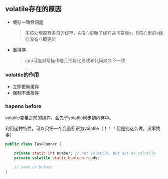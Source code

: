 ## volatile存在的原因
- 缓存一致性问题
    > 多核处理器有各自的缓存，A核心更新了线程共享变量x，B核心里的x缓存没有立即更新
- 重排序
    > cpu可能对写操作瞎几把优化导致和代码顺序不一致

### volatile的作用
- 立即更新缓存
- 强制不重排序

### hapens before
volatile变量之前的操作，会先于volatile同步到内存中。

利用这种特性，可以只把一个变量标识为volatile（！！！但是别这么做，没事找事）
```java
public class TaskRunner {

    private static int number; // not volatile, but act as volatile
    private volatile static boolean ready;

    // same as before
}
```